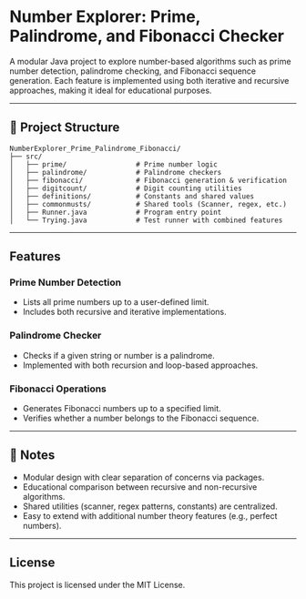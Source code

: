 # Number Explorer: Prime, Palindrome, and Fibonacci Checker

A modular Java project to explore number-based algorithms such as prime number detection, palindrome checking, and Fibonacci sequence generation. Each feature is implemented using both iterative and recursive approaches, making it ideal for educational purposes.

---

## 📁 Project Structure

```
NumberExplorer_Prime_Palindrome_Fibonacci/
├── src/
│   ├── prime/                 # Prime number logic
│   ├── palindrome/            # Palindrome checkers
│   ├── fibonacci/             # Fibonacci generation & verification
│   ├── digitcount/            # Digit counting utilities
│   ├── definitions/           # Constants and shared values
│   ├── commonmusts/           # Shared tools (Scanner, regex, etc.)
│   ├── Runner.java            # Program entry point
│   └── Trying.java            # Test runner with combined features
```

---

## Features

### Prime Number Detection

- Lists all prime numbers up to a user-defined limit.
- Includes both recursive and iterative implementations.

### Palindrome Checker

- Checks if a given string or number is a palindrome.
- Implemented with both recursion and loop-based approaches.

### Fibonacci Operations

- Generates Fibonacci numbers up to a specified limit.
- Verifies whether a number belongs to the Fibonacci sequence.

---

## 📌 Notes

- Modular design with clear separation of concerns via packages.
- Educational comparison between recursive and non-recursive algorithms.
- Shared utilities (scanner, regex patterns, constants) are centralized.
- Easy to extend with additional number theory features (e.g., perfect numbers).

---

## License

This project is licensed under the MIT License.
